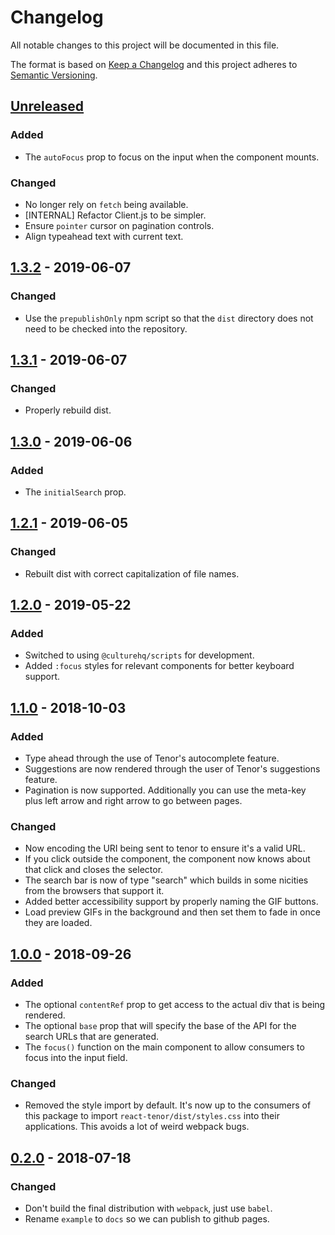 # Changelog

All notable changes to this project will be documented in this file.

The format is based on [Keep a Changelog](http://keepachangelog.com/en/1.0.0/) and this project adheres to [Semantic Versioning](http://semver.org/spec/v2.0.0.html).

## [Unreleased]

### Added

- The `autoFocus` prop to focus on the input when the component mounts.

### Changed

- No longer rely on `fetch` being available.
- [INTERNAL] Refactor Client.js to be simpler.
- Ensure `pointer` cursor on pagination controls.
- Align typeahead text with current text.

## [1.3.2] - 2019-06-07

### Changed

- Use the `prepublishOnly` npm script so that the `dist` directory does not need to be checked into the repository.

## [1.3.1] - 2019-06-07

### Changed

- Properly rebuild dist.

## [1.3.0] - 2019-06-06

### Added

- The `initialSearch` prop.

## [1.2.1] - 2019-06-05

### Changed

- Rebuilt dist with correct capitalization of file names.

## [1.2.0] - 2019-05-22

### Added

- Switched to using `@culturehq/scripts` for development.
- Added `:focus` styles for relevant components for better keyboard support.

## [1.1.0] - 2018-10-03

### Added

- Type ahead through the use of Tenor's autocomplete feature.
- Suggestions are now rendered through the user of Tenor's suggestions feature.
- Pagination is now supported. Additionally you can use the meta-key plus left arrow and right arrow to go between pages.

### Changed

- Now encoding the URI being sent to tenor to ensure it's a valid URL.
- If you click outside the component, the component now knows about that click and closes the selector.
- The search bar is now of type "search" which builds in some nicities from the browsers that support it.
- Added better accessibility support by properly naming the GIF buttons.
- Load preview GIFs in the background and then set them to fade in once they are loaded.

## [1.0.0] - 2018-09-26

### Added

- The optional `contentRef` prop to get access to the actual div that is being rendered.
- The optional `base` prop that will specify the base of the API for the search URLs that are generated.
- The `focus()` function on the main component to allow consumers to focus into the input field.

### Changed

- Removed the style import by default. It's now up to the consumers of this package to import `react-tenor/dist/styles.css` into their applications. This avoids a lot of weird webpack bugs.

## [0.2.0] - 2018-07-18

### Changed

- Don't build the final distribution with `webpack`, just use `babel`.
- Rename `example` to `docs` so we can publish to github pages.

[unreleased]: https://github.com/CultureHQ/react-tenor/compare/v1.3.2...HEAD
[1.3.2]: https://github.com/CultureHQ/react-tenor/compare/v1.3.1...v1.3.2
[1.3.1]: https://github.com/CultureHQ/react-tenor/compare/v1.3.0...v1.3.1
[1.3.0]: https://github.com/CultureHQ/react-tenor/compare/v1.2.1...v1.3.0
[1.2.1]: https://github.com/CultureHQ/react-tenor/compare/v1.2.0...v1.2.1
[1.2.0]: https://github.com/CultureHQ/react-tenor/compare/v1.1.0...v1.2.0
[1.1.0]: https://github.com/CultureHQ/react-tenor/compare/v1.0.0...v1.1.0
[1.0.0]: https://github.com/CultureHQ/react-tenor/compare/v0.2.0...v1.0.0
[0.2.0]: https://github.com/CultureHQ/react-tenor/compare/2d68b4...v0.2.0
